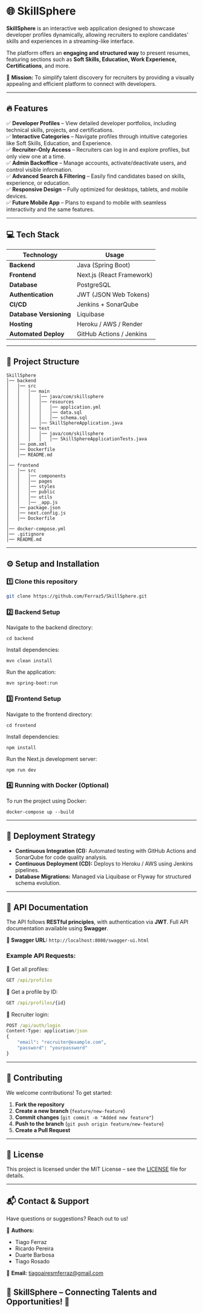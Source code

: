 # 🌐 SkillSphere

**SkillSphere** is an interactive web application designed to showcase developer profiles dynamically, allowing recruiters to explore candidates' skills and experiences in a streaming-like interface.  

The platform offers an **engaging and structured way** to present resumes, featuring sections such as **Soft Skills, Education, Work Experience, Certifications**, and more.  

🚀 **Mission:** To simplify talent discovery for recruiters by providing a visually appealing and efficient platform to connect with developers.  

---

## 🔥 Features

✅ **Developer Profiles** – View detailed developer portfolios, including technical skills, projects, and certifications.  
✅ **Interactive Categories** – Navigate profiles through intuitive categories like Soft Skills, Education, and Experience.  
✅ **Recruiter-Only Access** – Recruiters can log in and explore profiles, but only view one at a time.  
✅ **Admin Backoffice** – Manage accounts, activate/deactivate users, and control visible information.  
✅ **Advanced Search & Filtering** – Easily find candidates based on skills, experience, or education.  
✅ **Responsive Design** – Fully optimized for desktops, tablets, and mobile devices.  
✅ **Future Mobile App** – Plans to expand to mobile with seamless interactivity and the same features.  

---

## 💻 Tech Stack

| **Technology**  | **Usage** |
|----------------|-----------|
| **Backend** | Java (Spring Boot) |
| **Frontend** | Next.js (React Framework) |
| **Database** | PostgreSQL |
| **Authentication** | JWT (JSON Web Tokens) |
| **CI/CD** | Jenkins + SonarQube |
| **Database Versioning** | Liquibase |
| **Hosting** | Heroku / AWS / Render |
| **Automated Deploy** | GitHub Actions / Jenkins |

---

## 📂 Project Structure

```
SkillSphere
│── backend
│   │── src
│   │   │── main
│   │   │   │── java/com/skillsphere
│   │   │   │── resources
│   │   │   │   │── application.yml
│   │   │   │   │── data.sql
│   │   │   │   │── schema.sql
│   │   │   │── SkillSphereApplication.java
│   │   │── test
│   │   │   │── java/com/skillsphere
│   │   │   │   │── SkillSphereApplicationTests.java
│   │── pom.xml
│   │── Dockerfile
│   │── README.md
│
│── frontend
│   │── src
│   │   │── components
│   │   │── pages
│   │   │── styles
│   │   │── public
│   │   │── utils
│   │   │── _app.js
│   │── package.json
│   │── next.config.js
│   │── Dockerfile
│
│── docker-compose.yml
│── .gitignore
│── README.md
```

---

## ⚙️ Setup and Installation

### 1️⃣ Clone this repository
```bash
git clone https://github.com/Ferraz5/SkillSphere.git
```

### 2️⃣ Backend Setup

Navigate to the backend directory:
```console
cd backend
```

Install dependencies:
```properties
mvn clean install
```

Run the application:
```properties
mvn spring-boot:run
```


### 3️⃣ Frontend Setup

Navigate to the frontend directory:
```console
cd frontend
```

Install dependencies:
```properties
npm install
```

Run the Next.js development server:

```properties
npm run dev
```

### 4️⃣ Running with Docker (Optional)

To run the project using Docker:
```properties
docker-compose up --build
```

---

## 🚀 Deployment Strategy

- **Continuous Integration (CI):** Automated testing with GitHub Actions and SonarQube for code quality analysis.
- **Continuous Deployment (CD):** Deploys to Heroku / AWS using Jenkins pipelines.
- **Database Migrations:** Managed via Liquibase or Flyway for structured schema evolution.

---
## 📜 API Documentation
The API follows **RESTful principles**, with authentication via **JWT**.
Full API documentation available using **Swagger**.

**🔗 Swagger URL:** ```http://localhost:8080/swagger-ui.html```

### Example API Requests:
🔹 Get all profiles:
```bat
GET /api/profiles
```

🔹 Get a profile by ID:
```bat
GET /api/profiles/{id}
```

🔹 Recruiter login:
```bat
POST /api/auth/login
Content-Type: application/json
{
    "email": "recruiter@example.com",
    "password": "yourpassword"
}
```

---

## 👥 Contributing

We welcome contributions! To get started:

1. **Fork the repository**
2. **Create a new branch** (```feature/new-feature```)
3. **Commit changes** (```git commit -m "Added new feature"```)
4. **Push to the branch** (```git push origin feature/new-feature```)
5. **Create a Pull Request**

---


## 📄 License

This project is licensed under the MIT License – see the [LICENSE](https://github.com/Ferraz5/SkillSphere?tab=MIT-1-ov-file) file for details.

---

## 📬 Contact & Support

Have questions or suggestions? Reach out to us!

👤 **Authors:** 
- Tiago Ferraz
- Ricardo Pereira
- Duarte Barbosa
- Tiago Rosado

📧 **Email:** tiagoairesmferraz@gmail.com

## 🚀 SkillSphere – Connecting Talents and Opportunities! 💼
